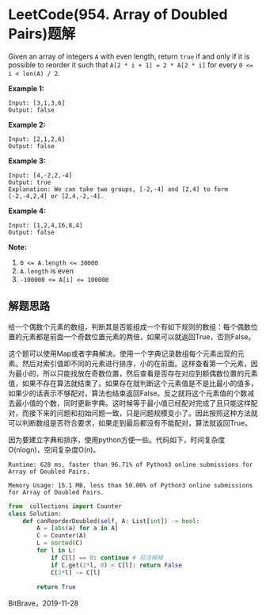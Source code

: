 # LeetCode(954. Array of Doubled Pairs)题解

Given an array of integers `A` with even length, return `true` if and only if it is possible to reorder it such that `A[2 * i + 1] = 2 * A[2 * i]` for every `0 <= i < len(A) / 2`.

**Example 1:**

```
Input: [3,1,3,6]
Output: false
```

**Example 2:**

```
Input: [2,1,2,6]
Output: false
```

**Example 3:**

```
Input: [4,-2,2,-4]
Output: true
Explanation: We can take two groups, [-2,-4] and [2,4] to form [-2,-4,2,4] or [2,4,-2,-4].
```

**Example 4:**

```
Input: [1,2,4,16,8,4]
Output: false
```

 

**Note:**

1. `0 <= A.length <= 30000`
2. `A.length` is even
3. `-100000 <= A[i] <= 100000`

## 解题思路

给一个偶数个元素的数组，判断其是否能组成一个有如下规则的数组：每个偶数位置的元素都是前面一个奇数位置元素的两倍，如果可以就返回True，否则False。

这个题可以使用Map或者字典解决。使用一个字典记录数组每个元素出现的元素。然后对索引值即不同的元素进行排序，小的在前面。这样查看第一个元素，因为最小的，所以只能找放在奇数位置，然后查看是否存在对应到额偶数位置的元素值，如果不存在算法就结束了。如果存在就判断这个元素值是不是比最小的值多，如果少的话表示不够配对，算法也结束返回False。反之就将这个元素值的个数减去最小值的个数，同时更新字典。这时候等于最小值已经配对完成了且只能这样配对，而接下来的问题和初始问题一致，只是问题规模变小了。因此按照这种方法就可以判断数组是否符合要求，如果走到最后都没有不能配对，算法就返回True。

因为要建立字典和排序，使用python方便一些。代码如下，时间复杂度O(nlogn)，空间复杂度O(n)。

`Runtime: 628 ms, faster than 96.71% of Python3 online submissions for Array of Doubled Pairs.`

`Memory Usage: 15.1 MB, less than 50.00% of Python3 online submissions for Array of Doubled Pairs.`

```python
from  collections import Counter
class Solution:
    def canReorderDoubled(self, A: List[int]) -> bool:
        A = [abs(a) for a in A]
        C = Counter(A)
        L = sorted(C)
        for l in L:
            if C[l] == 0: continue # 可注释掉
            if C.get(2*l, 0) < C[l]: return False
            C[2*l] -= C[l]
            
        return True
```

BitBrave，2019-11-28